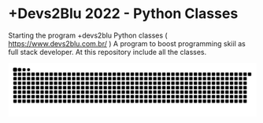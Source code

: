 # +Devs2Blu 2022 - Python Classes
Starting the program +devs2blu Python classes ( https://www.devs2blu.com.br/ ) A program to boost programming skiil as full stack developer. At this repository include all the classes.


![Snake animation](https://github.com/LiraNick/LiraNick/blob/output/github-contribution-grid-snake.svg)
